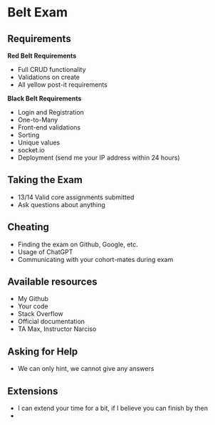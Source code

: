 # Belt Exam

## Requirements
**Red Belt Requirements**
- Full CRUD functionality
- Validations on create
- All yellow post-it requirements

**Black Belt Requirements**
- Login and Registration
- One-to-Many
- Front-end validations
- Sorting
- Unique values
- socket.io
- Deployment (send me your IP address within 24 hours)

## Taking the Exam
- 13/14 Valid core assignments submitted
- Ask questions about anything

## Cheating
- Finding the exam on Github, Google, etc.
- Usage of ChatGPT
- Communicating with your cohort-mates during exam

## Available resources
- My Github
- Your code
- Stack Overflow
- Official documentation
- TA Max, Instructor Narciso

## Asking for Help
- We can only hint, we cannot give any answers

## Extensions
- I can extend your time for a bit, if I believe you can finish by then
- 
